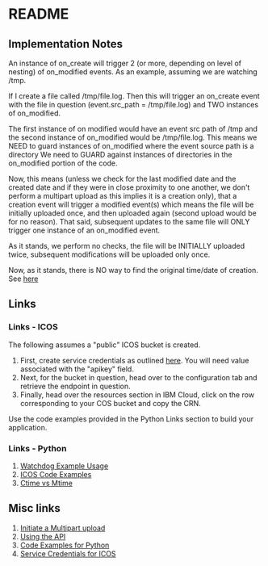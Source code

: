 # README

## Implementation Notes

An instance of on_create will trigger 2 (or more, depending on level of nesting) of on_modified events.
As an example, assuming we are watching /tmp. 

If I create a file called /tmp/file.log. Then this will trigger an on_create event with the file in question (event.src_path = /tmp/file.log) and TWO instances of on_modified.

The first instance of on modified would have an event src path of /tmp and the second instance of on_modified would be
/tmp/file.log. 
This means we NEED to guard instances of on_modified where the event source path is a directory We need to GUARD against instances of directories in the on_modified portion of the code.

Now, this means (unless we check for the last modified date and the created date and if they were in close proximity to one another, we don't perform a multipart upload as this implies it is a creation only), that a creation event will trigger a modified event(s) which means the file will be initially uploaded once, and then uploaded again (second upload would be for no reason). That said, subsequent updates to the same file will ONLY trigger one instance of an on_modified event.

As it stands, we perform no checks, the file will be INITIALLY uploaded twice, subsequent modifications will
be uploaded only once.

Now, as it stands, there is NO way to find the original time/date of creation. See [here](https://stackoverflow.com/questions/17958987/difference-between-python-getmtime-and-getctime-in-unix-system)


## Links

### Links - ICOS

The following assumes a "public" ICOS bucket is created.

1) First, create service credentials as outlined [here](https://cloud.ibm.com/docs/cloud-object-storage?topic=cloud-object-storage-service-credentials). You will need value associated with the "apikey" field.
2) Next, for the bucket in question, head over to the configuration tab and retrieve the endpoint in question.
3) Finally, head over the resources section in IBM Cloud, click on the row corresponding to your COS bucket and copy the CRN.

Use the code examples provided in the Python Links section to build your application.


### Links - Python

1) [Watchdog Example Usage](https://pypi.org/project/watchdog/)
2) [ICOS Code Examples](https://cloud.ibm.com/docs/cloud-object-storage?topic=cloud-object-storage-python#python-examples)
3) [Ctime vs Mtime](https://stackoverflow.com/questions/17958987/difference-between-python-getmtime-and-getctime-in-unix-system)


## Misc links

1) [Initiate a Multipart upload](https://cloud.ibm.com/docs/cloud-object-storage?topic=cloud-object-storage-large-objects#large-objects-multipart-api-initiate)
2) [Using the API](https://cloud.ibm.com/docs/cloud-object-storage?topic=cloud-object-storage-upload#upload-api)
3) [Code Examples for Python](https://cloud.ibm.com/docs/cloud-object-storage?topic=cloud-object-storage-python#python-examples)
4) [Service Credentials for ICOS](https://cloud.ibm.com/docs/cloud-object-storage?topic=cloud-object-storage-service-credentials)
